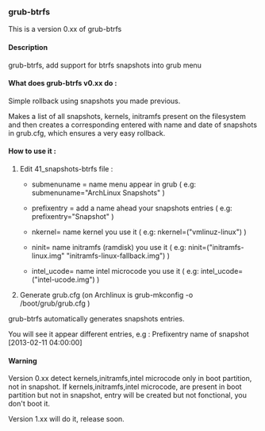 ### grub-btrfs


This is a version 0.xx of grub-btrfs

#### Description

grub-btrfs, add support for btrfs snapshots into grub menu

#### What does grub-btrfs v0.xx do :

Simple rollback using snapshots you made previous.

Makes a list of all snapshots, kernels, initramfs present on the filesystem and then creates a corresponding entered with name and date of snapshots in grub.cfg, which ensures a very easy rollback.

#### How to use it :

1. Edit 41_snapshots-btrfs file :

	* submenuname = name menu appear in grub ( e.g: submenuname="ArchLinux Snapshots" )

	* prefixentry = add a name ahead your snapshots entries ( e.g: prefixentry="Snapshot" )

	* nkernel= name kernel you use it ( e.g: nkernel=("vmlinuz-linux") )

	* ninit= name initramfs (ramdisk) you use it ( e.g: ninit=("initramfs-linux.img" "initramfs-linux-fallback.img") )

	* intel_ucode= name intel microcode you use it ( e.g: intel_ucode=("intel-ucode.img") )

2. Generate grub.cfg (on Archlinux is grub-mkconfig -o /boot/grub/grub.cfg )

grub-btrfs automatically generates snapshots entries.

You will see it appear different entries, e.g : Prefixentry name of snapshot [2013-02-11 04:00:00]

#### Warning

Version 0.xx detect kernels,initramfs,intel microcode only in boot partition, not in snapshot.
If kernels,initramfs,intel microcode, are present in boot partition but not in snapshot, entry will be created but not fonctional, you don't boot it.

Version 1.xx will do it, release soon.


